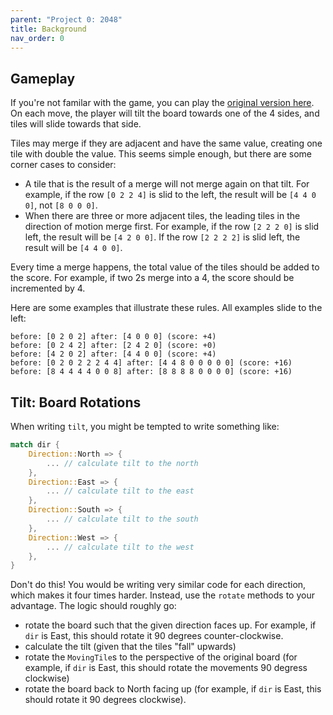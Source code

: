 ```yaml
---
parent: "Project 0: 2048"
title: Background
nav_order: 0
---
```




## Gameplay

If you're not familar with the game, you can play the [original version here](https://play2048.co/). On each move, the player will tilt the board towards one of the 4 sides, and tiles will slide towards that side.

Tiles may merge if they are adjacent and have the same value, creating one tile with double the value. This seems simple enough, but there are some corner cases to consider:
 - A tile that is the result of a merge will not merge again on that tilt. For example, if the row `[0 2 2 4]` is slid to the left, the result will be `[4 4 0 0]`, not `[8 0 0 0]`. 
 - When there are three or more adjacent tiles, the leading tiles in the direction of motion merge first. For example, if the row `[2 2 2 0]` is slid left, the result will be `[4 2 0 0]`. If the row `[2 2 2 2]` is slid left, the result will be `[4 4 0 0]`.

Every time a merge happens, the total value of the tiles should be added to the score. For example, if two 2s merge into a 4, the score should be incremented by 4.

Here are some examples that illustrate these rules. All examples slide to the left:
```
before: [0 2 0 2] after: [4 0 0 0] (score: +4)
before: [0 2 4 2] after: [2 4 2 0] (score: +0)
before: [4 2 0 2] after: [4 4 0 0] (score: +4)
before: [0 2 0 2 2 2 4 4] after: [4 4 8 0 0 0 0 0] (score: +16)
before: [8 4 4 4 4 0 0 8] after: [8 8 8 8 0 0 0 0] (score: +16)
```




## Tilt: Board Rotations


When writing `tilt`, you might be tempted to write something like:
```rust
match dir {
    Direction::North => {
        ... // calculate tilt to the north
    },
    Direction::East => {
        ... // calculate tilt to the east
    },
    Direction::South => {
        ... // calculate tilt to the south
    },
    Direction::West => {
        ... // calculate tilt to the west
    },
}
```
Don't do this! You would be writing very similar code for each direction, which makes it four times harder. Instead, use the `rotate` methods to your advantage. The logic should roughly go:
 - rotate the board such that the given direction faces up. For example, if `dir` is East, this should rotate it 90 degrees counter-clockwise.
 - calculate the tilt (given that the tiles "fall" upwards)
 - rotate the `MovingTile`s to the perspective of the original board (for example, if `dir` is East, this should rotate the movements 90 degress clockwise)
 - rotate the board back to North facing up (for example, if `dir` is East, this should rotate it 90 degrees clockwise).
